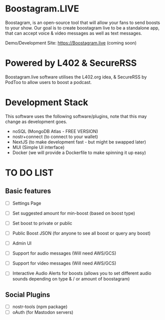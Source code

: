 # Boostagram.LIVE
Boostagram, is an open-source tool that will allow your fans to send boosts to your show. Our goal is to create boostagram live to be a standalone app, that can accept voice &amp; video messages as well as text messages.

Demo/Development Site: https://Boostagram.live (coming soon)

# Powered by L402 & SecureRSS
Boostagram.live software utilises the L402.org idea, &amp; SecureRSS by PodToo to allow users to boost a podcast.

# Development Stack
This software uses the following software/plugins, note that this may change as development goes.

- noSQL (MongoDB Atlas - FREE VERSION)
- nostr+connect (to connect to your wallet)
- NextJS (to make development fast - but might be swapped later)
- MUI (Simple UI interface)
- Docker (we will provide a Dockerfile to make spinning it up easy)

# TO DO LIST
## Basic features
- [ ] Settings Page
- [ ] Set suggested amount for min-boost (based on boost type)
- [ ] Set boost to private or public
- [ ] Public Boost JSON (for anyone to see all boost or query any boost)
- [ ] Admin UI
- [ ] Support for audio messages (Will need AWS/GCS)
- [ ] Support for video messages (Will need AWS/GCS)
- [ ] Interactive Audio Alerts for boosts (allows you to set different audio sounds depending on type &amp; / or amount of boostagram)


## Social Plugins 
- [ ] nostr-tools (npm package)
- [ ] oAuth (for Mastodon servers)
